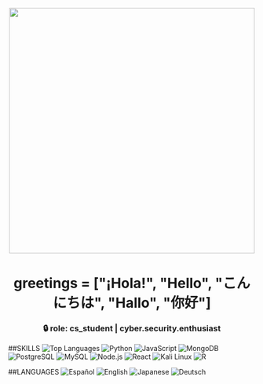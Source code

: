 <!-- Banner GIF centrado -->
<p align="center">
  <img src="https://i.imgur.com/bKkXWgD.gif" width="500px" />
</p>

<h1 align="center"> greetings = ["¡Hola!", "Hello", "こんにちは", "Hallo", "你好"]</h1>

<h3 align="center">
  🔒 role: cs_student | cyber.security.enthusiast<br>
</h3>

##SKILLS
![Top Languages](https://img.shields.io/badge/C++-50%25-00599C?style=flat&logo=c%2B%2B&logoColor=white)
![Python](https://img.shields.io/badge/Python-30%25-3776AB?style=flat&logo=python&logoColor=white)
![JavaScript](https://img.shields.io/badge/JavaScript-20%25-F7DF1E?style=flat&logo=javascript&logoColor=black)
![MongoDB](https://img.shields.io/badge/MongoDB-47A248?style=flat&logo=mongodb&logoColor=white)
![PostgreSQL](https://img.shields.io/badge/PostgreSQL-4169E1?style=flat&logo=postgresql&logoColor=white)
![MySQL](https://img.shields.io/badge/MySQL-4479A1?style=flat&logo=mysql&logoColor=white)
![Node.js](https://img.shields.io/badge/Node.js-339933?style=flat&logo=nodedotjs&logoColor=white)
![React](https://img.shields.io/badge/React-61DAFB?style=flat&logo=react&logoColor=black)
![Kali Linux](https://img.shields.io/badge/Kali_Linux-557C94?style=flat&logo=kalilinux&logoColor=white)
![R](https://img.shields.io/badge/R-276DC3?style=flat&logo=r&logoColor=white)

##LANGUAGES
![Español](https://img.shields.io/badge/Español-Nativo-FF6600?style=flat)
![English](https://img.shields.io/badge/English-B1-0066CC?style=flat)
![Japanese](https://img.shields.io/badge/日本語-N5-FF0000?style=flat)
![Deutsch](https://img.shields.io/badge/Deutsch-A1-000000?style=flat)
